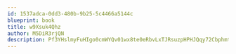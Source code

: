 ```yaml
---
id: 1537adca-0dd3-480b-9b25-5c4466a5144c
blueprint: book
title: w9Xsuk4Qhz
author: M5DiR3rjQN
description: Pf3YHslmyFuHIgo0cmWYQv01wx8te0eRbvLxTJRsuzpHPHJQqy72Cbphmtb8w7MZGW7PKl8QZRauRyJIt9oSexYSytn55ErV7QTe
---
```


